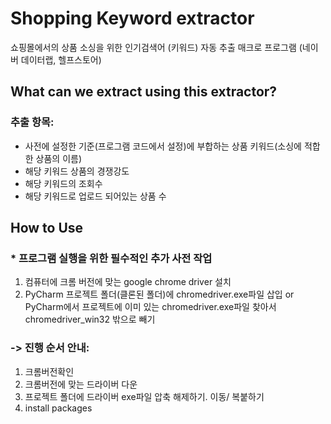 # Shopping Keyword extractor
쇼핑몰에서의 상품 소싱을 위한 인기검색어 (키워드) 자동 추출 매크로 프로그램 (네이버 데이터랩, 헬프스토어)

## What can we extract using this extractor?
### 추출 항목:
- 사전에 설정한 기준(프로그램 코드에서 설정)에 부합하는 상품 키워드(소싱에 적합한 상품의 이름)
- 해당 키워드 상품의 경쟁강도
- 해당 키워드의 조회수
- 해당 키워드로 업로드 되어있는 상품 수
  
## How to Use
### * 프로그램 실행을 위한 필수적인 추가 사전 작업
  1. 컴퓨터에 크롬 버전에 맞는 google chrome driver 설치
  2. PyCharm 프로젝트 폴더(클론된 폴더)에 chromedriver.exe파일 삽입 or PyCharm에서 프로젝트에 이미 있는 chromedriver.exe파일 찾아서 chromedriver_win32 밖으로 빼기

### -> 진행 순서 안내:
1. 크롬버전확인
2. 크롬버전에 맞는 드라이버 다운
3. 프로젝트 폴더에 드라이버 exe파일 압축 해제하기. 이동/ 복붙하기
4. install packages
